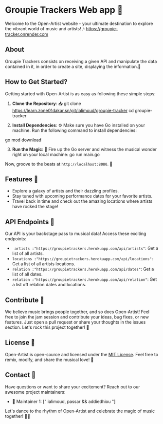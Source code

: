 # Groupie Trackers Web app 🎵


Welcome to the Open-Artist website - your ultimate destination to explore the vibrant world of music and artists! 🎶
https://groupie-tracker.onrender.com

## About

Groupie Trackers consists on receiving a given API and manipulate the data contained in it, in order to create a site, displaying the information.🌟

## How to Get Started?

Getting started with Open-Artist is as easy as following these simple steps:

1. **Clone the Repository**: 📥
git clone https://learn.zone01dakar.sn/git/ialimoud/groupie-tracker
cd groupie-tracker


2. **Install Dependencies**: ⚙️
Make sure you have Go installed on your machine. Run the following command to install dependencies:

go mod download

3. **Run the Magic**: 🎩
Fire up the Go server and witness the musical wonder right on your local machine:
go run main.go

Now, groove to the beats at `http://localhost:8080`. 🎉

## Features 🌟

- Explore a galaxy of artists and their dazzling profiles.
- Stay tuned with upcoming performance dates for your favorite artists.
- Travel back in time and check out the amazing locations where artists have rocked the stage!

## API Endpoints 🚀

Our API is your backstage pass to musical data! Access these exciting endpoints:

- `	artists	:"https://groupietrackers.herokuapp.com/api/artists"`: Get a list of all artists.
- `locations :"https://groupietrackers.herokuapp.com/api/locations"`: Get a list of all artists locations.
- `relation	:"https://groupietrackers.herokuapp.com/api/dates"`: Get a list of all dates.
- `relation	:"https://groupietrackers.herokuapp.com/api/relation"`: Get a list off relation dates and locations.

## Contribute 🤝

We believe music brings people together, and so does Open-Artist! Feel free to join the jam session and contribute your ideas, bug fixes, or new features. Just open a pull request or share your thoughts in the issues section. Let's rock this project together! 🎸

## License 📜

Open-Artist is open-source and licensed under the [MIT License](https://opensource.org/licenses/MIT). Feel free to remix, modify, and share the musical love! 🎵

## Contact 📧

Have questions or want to share your excitement? Reach out to our awesome project maintainers:

- 🎤 Maintainer 1: [" ialimoud, passar && addiedhiou "]


Let's dance to the rhythm of Open-Artist and celebrate the magic of music together! 🎉🎵
